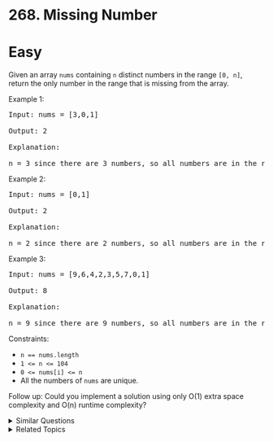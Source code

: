 # 268. Missing Number

# Easy

Given an array `nums` containing `n` distinct numbers in the range `[0, n]`, return the only number in the range that is missing from the array.

Example 1:

<pre>
Input: nums = [3,0,1]

Output: 2

Explanation:

n = 3 since there are 3 numbers, so all numbers are in the range [0,3]. 2 is the missing number in the range since it does not appear in nums.
</pre>

Example 2:

<pre>
Input: nums = [0,1]

Output: 2

Explanation:

n = 2 since there are 2 numbers, so all numbers are in the range [0,2]. 2 is the missing number in the range since it does not appear in nums.
</pre>

Example 3:

<pre>
Input: nums = [9,6,4,2,3,5,7,0,1]

Output: 8

Explanation:

n = 9 since there are 9 numbers, so all numbers are in the range [0,9]. 8 is the missing number in the range since it does not appear in nums.
</pre>

Constraints:

-   `n == nums.length`
-   `1 <= n <= 104`
-   `0 <= nums[i] <= n`
-   All the numbers of `nums` are unique.

Follow up: Could you implement a solution using only O(1) extra space complexity and O(n) runtime complexity?

<details>
<summary> Similar Questions </summary>

-   `Single Number - Easy`
-   `Find the Duplicate Number - Medium`
-   `Couples Holding Hands - Hard`
-   `First Missing Positive - Hard`

</details>

<details>
<summary> Related Topics </summary>

-   `Array`
-   `Hash Table`
-   `Math`
-   `Binary Search`
-   `Bit Manipulation`
-   `Sorting`

</details>
